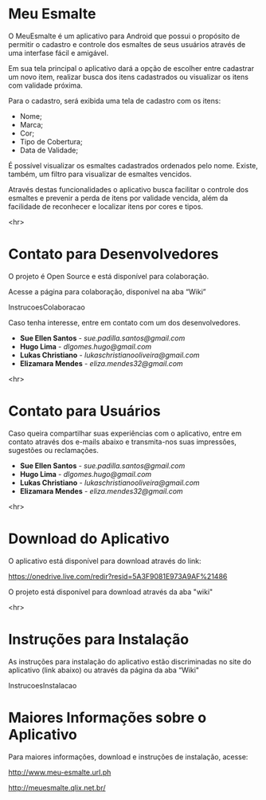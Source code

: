 # Meu Esmalte #

O MeuEsmalte é um aplicativo para Android que possui o propósito de  permitir o cadastro e controle dos esmaltes de seus usuários através de uma interfase fácil e amigável.

Em sua tela principal o aplicativo dará a opção de escolher entre cadastrar um novo item, realizar busca dos itens cadastrados ou visualizar os itens com validade próxima.

Para o cadastro, será exibida uma tela de cadastro com os itens:
  * Nome;
  * Marca;
  * Cor;
  * Tipo de Cobertura;
  * Data de Validade;

É possível visualizar os esmaltes cadastrados ordenados pelo nome.
Existe, também, um filtro para visualizar de esmaltes vencidos.

Através destas funcionalidades o aplicativo busca facilitar o controle dos esmaltes e prevenir a perda de itens por validade vencida, além da facilidade de reconhecer e localizar itens por cores e tipos.



&lt;hr&gt;



# Contato para Desenvolvedores #

O projeto é Open Source e está disponível para colaboração.

Acesse a página para colaboração, disponível na aba “Wiki”

InstrucoesColaboracao

Caso tenha interesse, entre em contato com um dos desenvolvedores.

  * **Sue Ellen Santos** - _sue.padilla.santos@gmail.com_
  * **Hugo Lima** - _dlgomes.hugo@gmail.com_
  * **Lukas Christiano** - _lukaschristianooliveira@gmail.com_
  * **Elizamara Mendes** - _eliza.mendes32@gmail.com_



&lt;hr&gt;



# Contato para Usuários #

Caso queira compartilhar suas experiências com o aplicativo, entre em contato através dos e-mails abaixo e transmita-nos suas impressões, sugestões ou reclamações.

  * **Sue Ellen Santos** - _sue.padilla.santos@gmail.com_
  * **Hugo Lima** - _dlgomes.hugo@gmail.com_
  * **Lukas Christiano** - _lukaschristianooliveira@gmail.com_
  * **Elizamara Mendes** - _eliza.mendes32@gmail.com_



&lt;hr&gt;



# Download do Aplicativo #

O aplicativo está disponível para download através do link:

https://onedrive.live.com/redir?resid=5A3F9081E973A9AF%21486

O projeto está disponível para download através da aba "wiki"



&lt;hr&gt;



# Instruções para Instalação #

As instruções para instalação do aplicativo estão discriminadas no site do aplicativo (link abaixo) ou através da página da aba “Wiki"

InstrucoesInstalacao

# Maiores Informações sobre o Aplicativo #

Para maiores informações, download e instruções de instalação, acesse:

http://www.meu-esmalte.url.ph

http://meuesmalte.qlix.net.br/